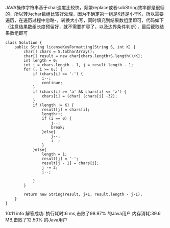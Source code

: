 JAVA操作字符串基于char速度比较快，频繁replace或者subString效率都是很低的，所以转为char数组比较好处理，因为不确定第一组是K还是小于K，所以需要遍历，在遍历过程中忽略-，转换大小写，同时填充到结果数组里即可，代码如下（注意结果数组长度预留好，就不需要扩容了，以及边界条件判断），最后截取结果数组即可
```
class Solution {
    public String licenseKeyFormatting(String S, int K) {
        char[] chars = S.toCharArray();
        char[] result = new char[chars.length+S.length()/K];
        int length = 0;
        int i = chars.length - 1, j = result.length - 1;
        for (; i >= 0;) {
            if (chars[i] == '-') {
                i--;
                continue;
            }
            if (chars[i] >= 'a' && chars[i] <= 'z') {
                chars[i] = (char) (chars[i] -32);
            }
            if (length != K) {
                result[j] = chars[i];
                length++;
                if (i == 0) {
                    j--;
                    break;
                }else{
                    j--;
                    i--;
                }
            }else{
                length = 1;
                result[j] = '-';
                result[j - 1] = chars[i];
                j -= 2;
                i--;

            }
        }

        return new String(result, j+1, result.length - j-1);
    }
}
```
10:11	info
			解答成功:
			执行耗时:6 ms,击败了98.97% 的Java用户
			内存消耗:39.6 MB,击败了12.50% 的Java用户